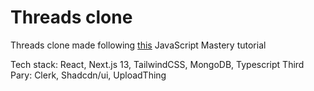 # Threads clone
Threads clone made following [this](https://www.youtube.com/watch?v=O5cmLDVTgAs) JavaScript Mastery tutorial

Tech stack: React, Next.js 13, TailwindCSS, MongoDB, Typescript
Third Pary: Clerk, Shadcdn/ui, UploadThing
